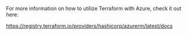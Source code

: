 For more information on how to utilize Terraform with Azure, check it out here:

https://registry.terraform.io/providers/hashicorp/azurerm/latest/docs
